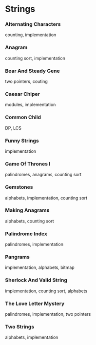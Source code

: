 # Strings
### Alternating Characters
counting, implementation
### Anagram
counting sort, implementation
### Bear And Steady Gene
two pointers, couting
### Caesar Chiper
modules, implementation
### Common Child
DP, LCS
### Funny Strings
implementation
### Game Of Thrones I
palindromes, anagrams, counting sort
### Gemstones
alphabets, implementation, counting sort
### Making Anagrams
alphabets, counting sort
### Palindrome Index
palindromes, implementation
### Pangrams
implementation, alphabets, bitmap
### Sherlock And Valid String
implementation, counting sort, alphabets
### The Love Letter Mystery
palindromes, implementation, two pointers
### Two Strings
alphabets, implementation
